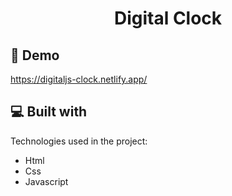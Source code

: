 <h1 align="center" id="title">Digital Clock</h1>

<h2>🚀 Demo</h2>

https://digitaljs-clock.netlify.app/    
  
<h2>💻 Built with</h2>

Technologies used in the project:

*   Html
*   Css
*   Javascript
